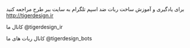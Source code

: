 برای یادگیری و آموزش ساخت ربات ضد اسپم تلگرام  به سایت ببر طرح مراجعه کنید 
http://tigerdesign.ir

کانال ما
@tigerdesign_ir

کانال ربات های ما 
@tigerdesign_bots